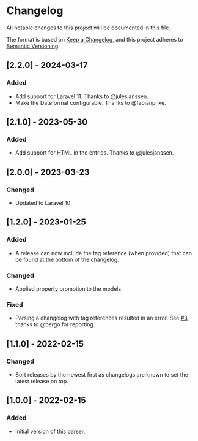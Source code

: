 # Changelog
All notable changes to this project will be documented in this file.

The format is based on [Keep a Changelog](https://keepachangelog.com/en/1.0.0/), and this project adheres to 
[Semantic Versioning](https://semver.org/spec/v2.0.0.html).

## [2.2.0] - 2024-03-17

### Added

- Add support for Laravel 11. Thanks to @julesjanssen.
- Make the Dateformat configurable. Thanks to @fabianpnke.

## [2.1.0] - 2023-05-30

### Added

- Add support for HTML in the entries. Thanks to @julesjanssen.

## [2.0.0] - 2023-03-23

### Changed

- Updated to Laravel 10

## [1.2.0] - 2023-01-25

### Added

- A release can now include the tag reference (when provided) that can be found at the bottom of the changelog.

### Changed

- Applied property promotion to the models.

### Fixed

- Parsing a changelog with tag references resulted in an error. See [#3](https://github.com/vdhicts/keepachangelog-parser/issues/3), thanks to @bergo for reporting.

## [1.1.0] - 2022-02-15

### Changed

- Sort releases by the newest first as changelogs are known to set the latest release on top.

## [1.0.0] - 2022-02-15

### Added

- Initial version of this parser.

